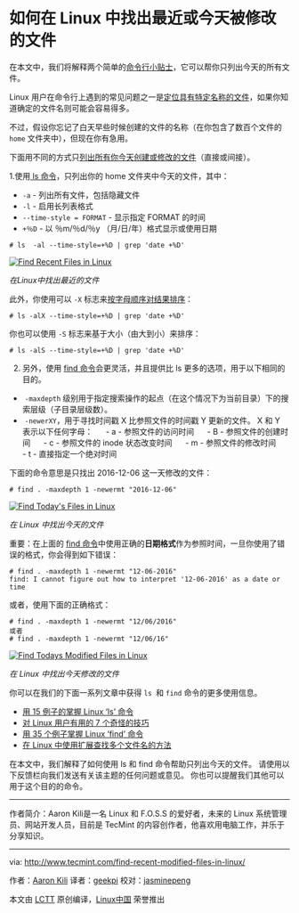 如何在 Linux 中找出最近或今天被修改的文件
============================================================

在本文中，我们将解释两个简单的[命令行小贴士][5]，它可以帮你只列出今天的所有文件。

Linux 用户在命令行上遇到的常见问题之一是[定位具有特定名称的文件][6]，如果你知道确定的文件名则可能会容易得多。

不过，假设你忘记了白天早些时候创建的文件的名称（在你包含了数百个文件的 `home` 文件夹中），但现在你有急用。

下面用不同的方式只[列出所有你今天创建或修改的文件][7]（直接或间接）。

1.使用[ ls 命令][8]，只列出你的 home 文件夹中今天的文件，其中：

- `-a` - 列出所有文件，包括隐藏文件
- `-l` - 启用长列表格式
- `--time-style = FORMAT` - 显示指定 FORMAT 的时间
- `+％D` - 以 ％m/％d/％y （月/日/年）格式显示或使用日期

```
# ls  -al --time-style=+%D | grep 'date +%D'
```
[
 ![Find Recent Files in Linux](http://www.tecmint.com/wp-content/uploads/2016/12/Find-Recent-Files-in-Linux.png) 
][9]

*在Linux中找出最近的文件*

此外，你使用可以 `-X` 标志来[按字母顺序对结果排序][10]：

```
# ls -alX --time-style=+%D | grep 'date +%D'
```

你也可以使用 `-S` 标志来基于大小（由大到小）来排序：

```
# ls -alS --time-style=+%D | grep 'date +%D'
```

2. 另外，使用 [find 命令][11]会更灵活，并且提供比 ls 更多的选项，用于以下相同的目的。

-  `-maxdepth` 级别用于指定搜索操作的起点（在这个情况下为当前目录）下的搜索层级（子目录层级数）。
-  `-newerXY`，用于寻找时间戳 X 比参照文件的时间戳 Y 更新的文件。 X 和 Y 表示以下任何字母：
     -  a - 参照文件的访问时间
     -  B - 参照文件的创建时间
     -  c - 参照文件的 inode 状态改变时间
     -  m - 参照文件的修改时间
     -  t - 直接指定一个绝对时间

下面的命令意思是只找出 2016-12-06 这一天修改的文件：

```
# find . -maxdepth 1 -newermt "2016-12-06"
```
[
 ![Find Today's Files in Linux](http://www.tecmint.com/wp-content/uploads/2016/12/Find-Todays-Files-in-Linux.png) 
][12]

*在 Linux 中找出今天的文件*

重要：在上面的 [find 命令][13]中使用正确的**日期格式**作为参照时间，一旦你使用了错误的格式，你会得到如下错误：

```
# find . -maxdepth 1 -newermt "12-06-2016"
find: I cannot figure out how to interpret '12-06-2016' as a date or time
```

或者，使用下面的正确格式：

```
# find . -maxdepth 1 -newermt "12/06/2016"
或者
# find . -maxdepth 1 -newermt "12/06/16"
```
[
 ![Find Todays Modified Files in Linux](http://www.tecmint.com/wp-content/uploads/2016/12/Find-Todays-Modified-Files.png) 
][14]

*在 Linux 中找出今天修改的文件*

你可以在我们的下面一系列文章中获得 `ls `和 `find` 命令的更多使用信息。

- [用 15 例子的掌握 Linux ‘ls’ 命令][1]
- [对 Linux 用户有用的 7 个奇怪的技巧][2]
- [用 35 个例子掌握 Linux ‘find’ 命令][3]
- [在 Linux 中使用扩展查找多个文件名的方法][4]

在本文中，我们解释了如何使用 ls 和 find 命令帮助只列出今天的文件。 请使用以下反馈栏向我们发送有关该主题的任何问题或意见。 你也可以提醒我们其他可以用于这个目的的命令。

--------------------------------------------------------------------------------

作者简介：Aaron Kili是一名 Linux 和 F.O.S.S 的爱好者，未来的 Linux 系统管理员、网站开发人员，目前是 TecMint 的内容创作者，他喜欢用电脑工作，并乐于分享知识。

------------------

via: http://www.tecmint.com/find-recent-modified-files-in-linux/

作者：[Aaron Kili][a]
译者：[geekpi](https://github.com/geekpi)
校对：[jasminepeng](https://github.com/jasminepeng)

本文由 [LCTT](https://github.com/LCTT/TranslateProject) 原创编译，[Linux中国](https://linux.cn/) 荣誉推出

[a]:http://www.tecmint.com/author/aaronkili/
[1]:http://www.tecmint.com/15-basic-ls-command-examples-in-linux/
[2]:http://www.tecmint.com/linux-ls-command-tricks/
[3]:http://www.tecmint.com/35-practical-examples-of-linux-find-command/
[4]:http://www.tecmint.com/linux-find-command-to-search-multiple-filenames-extensions/
[5]:http://www.tecmint.com/tag/linux-tricks/
[6]:http://www.tecmint.com/linux-find-command-to-search-multiple-filenames-extensions/
[7]:http://www.tecmint.com/sort-ls-output-by-last-modified-date-and-time/
[8]:http://www.tecmint.com/tag/linux-ls-command/
[9]:http://www.tecmint.com/wp-content/uploads/2016/12/Find-Recent-Files-in-Linux.png
[10]:http://www.tecmint.com/sort-command-linux/
[11]:http://www.tecmint.com/35-practical-examples-of-linux-find-command/
[12]:http://www.tecmint.com/wp-content/uploads/2016/12/Find-Todays-Files-in-Linux.png
[13]:http://www.tecmint.com/find-directory-in-linux/
[14]:http://www.tecmint.com/wp-content/uploads/2016/12/Find-Todays-Modified-Files.png
